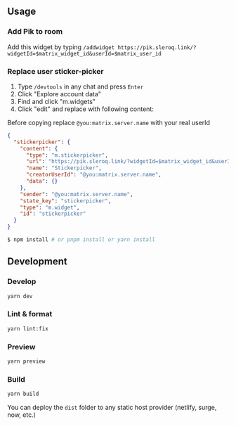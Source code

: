 ## Usage

### Add Pik to room

Add this widget by typing `/addwidget https://pik.sleroq.link/?widgetId=$matrix_widget_id&userId=$matrix_user_id`

### Replace user sticker-picker

1. Type `/devtools` in any chat and press `Enter`
2. Click "Explore account data"
3. Find and click "m.widgets"
4. Click "edit" and replace with following content:

Before copying replace `@you:matrix.server.name` with your real userId

```json
{
  "stickerpicker": {
    "content": {
      "type": "m.stickerpicker",
      "url": "https://pik.sleroq.link/?widgetId=$matrix_widget_id&userId=$matrix_user_id",
      "name": "Stickerpicker",
      "creatorUserId": "@you:matrix.server.name",
      "data": {}
    },
    "sender": "@you:matrix.server.name",
    "state_key": "stickerpicker",
    "type": "m.widget",
    "id": "stickerpicker"
  }
}
```

```bash
$ npm install # or pnpm install or yarn install
```

## Development

### Develop

```bash
yarn dev
```

### Lint & format

```bash
yarn lint:fix
```

### Preview

```bash
yarn preview
```

### Build

```bash
yarn build
```

You can deploy the `dist` folder to any static host provider (netlify, surge, now, etc.)
